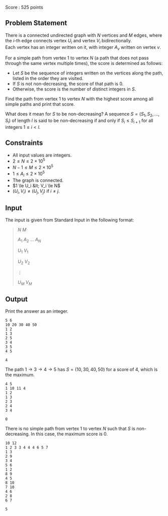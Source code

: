 Score : $525$ points

## Problem Statement

There is a connected undirected graph with $N$ vertices and $M$ edges, where the $i$-th edge connects vertex $U_i$ and vertex $V_i$ bidirectionally.<br>
Each vertex has an integer written on it, with integer $A_v$ written on vertex $v$.

For a simple path from vertex $1$ to vertex $N$ (a path that does not pass through the same vertex multiple times), the score is determined as follows:

- Let $S$ be the sequence of integers written on the vertices along the path, listed in the order they are visited.
- If $S$ is not non-decreasing, the score of that path is $0$.
- Otherwise, the score is the number of distinct integers in $S$.

Find the path from vertex $1$ to vertex $N$ with the highest score among all simple paths and print that score.

 What does it mean for $S$ to be non-decreasing?
A sequence $S=(S_1,S_2,\dots,S_l)$ of length $l$ is said to be non-decreasing if and only if $S_i \le S_{i+1}$ for all integers $1 \le i < l$.

## Constraints

- All input values are integers.
- $2 \le N \le 2 \times 10^5$
- $N-1 \le M \le 2 \times 10^5$
- $1 \le A_i \le 2 \times 10^5$
- The graph is connected.
- $1 \le U_i &lt; V_i \le N$
- $(U_i,V_i) \neq (U_j,V_j)$ if $i \neq j$.

## Input

The input is given from Standard Input in the following format:

> $N$ $M$
> 
> $A_1$ $A_2$ $\dots$ $A_N$
> 
> $U_1$ $V_1$
> 
> $U_2$ $V_2$
> 
> $\vdots$
> 
> $U_M$ $V_M$

## Output

Print the answer as an integer.

```input1
5 6
10 20 30 40 50
1 2
1 3
2 5
3 4
3 5
4 5
```

```output1
4
```

The path $1 \rightarrow 3 \rightarrow 4 \rightarrow 5$ has $S=(10,30,40,50)$ for a score of $4$, which is the maximum.

```input2
4 5
1 10 11 4
1 2
1 3
2 3
2 4
3 4
```

```output2
0
```

There is no simple path from vertex $1$ to vertex $N$ such that $S$ is non-decreasing. In this case, the maximum score is $0$.

```input3
10 12
1 2 3 3 4 4 4 6 5 7
1 3
2 9
3 4
5 6
1 2
8 9
4 5
8 10
7 10
4 6
2 8
6 7
```

```output3
5
```